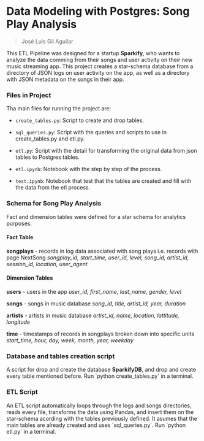 # Data Modeling with Postgres: Song Play Analysis
> José Luis Gil Aguilar

This ETL Pipeline was designed for a startup **Sparkify**, who wants to analyze the data comming from their songs and user activity on their new music streaming app. This project creates a star-schema database from a directory of JSON logs on user activity on the app, as well as a directory with JSON metadata on the songs in their app.

### Files in Project
Tha main files for running the project are:

* `create_tables.py`: Script to create and drop tables.

* `sql_queries.py`: Script with the queries and scripts to use in create_tables.py and etl.py.

* `etl.py`: Script with the detail for transforming the original data from json tables to Postgres tables.

* `etl.ipynb`: Notebook with the step by step of the process.

* `test.ipynb`: Notebook that test that the tables are created and fill with the data from the etl process.

### Schema for Song Play Analysis
Fact and dimension tables were defined for a star schema for analytics purposes.

#### Fact Table
**songplays** - records in log data associated with song plays i.e. records with page NextSong
*songplay_id, start_time, user_id, level, song_id, artist_id, session_id, location, user_agent*

#### Dimension Tables
**users** - users in the app
*user_id, first_name, last_name, gender, level*

**songs** - songs in music database
*song_id, title, artist_id, year, duration*

**artists** - artists in music database
*artist_id, name, location, lattitude, longitude*

**time** - timestamps of records in songplays broken down into specific units
*start_time, hour, day, week, month, year, weekday*

### Database and tables creation script
A script for drop and create the database **SparkifyDB**, and drop and create every table mentioned before. Run ´python create_tables.py´ in a terminal.

### ETL Script
An ETL script automatically loops through the logs and songs directories, reads every file, transforms the data using Pandas, and insert them on the star-schema acording with the tables previously defined. It asumes that the main tables are already created and uses ´sql_queries.py´. Run ´python etl.py´ in a terminal.
